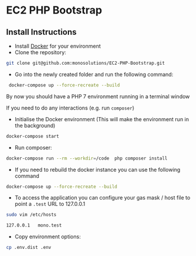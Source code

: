 # EC2 PHP Bootstrap

## Install Instructions

- Install [Docker](https://docs.docker.com/install/) for your environment
- Clone the repository:

```sh
git clone git@github.com:monosolutions/EC2-PHP-Bootstrap.git
```

- Go into the newly created folder and run the following command:

```sh
 docker-compose up --force-recreate --build
```

By now you should have a PHP 7 environment running in a terminal window

If you need to do any interactions (e.g. run `composer`)

- Initialise the Docker environment (This will make the environment run in the background)

```sh
docker-compose start
```

- Run composer:

```sh
docker-compose run --rm --workdir=/code  php composer install
```

- If you need to rebuild the docker instance you can use the following command

```sh
docker-compose up --force-recreate --build
```

- To access the application you can configure your gas mask / host file to point a `.test` URL to 127.0.0.1

```sh
sudo vim /etc/hosts

127.0.0.1   mono.test
```

- Copy environment options:

```sh
cp .env.dist .env
```